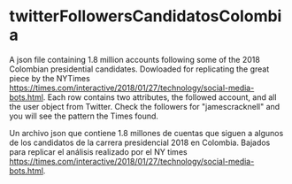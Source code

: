 # twitterFollowersCandidatosColombia

A json file containing 1.8 million accounts following some of the 2018 Colombian presidential candidates. Dowloaded for replicating the great piece by the NYTimes https://times.com/interactive/2018/01/27/technology/social-media-bots.html. Each row contains two attributes, the followed account, and all the user object from Twitter. Check the followers for "jamescracknell" and you will see the pattern the Times found.

Un archivo json que contiene 1.8 millones de cuentas que siguen a algunos de los candidatos de la carrera presidencial 2018 en Colombia. Bajados para replicar el análisis realizado por el NY times https://times.com/interactive/2018/01/27/technology/social-media-bots.html.
